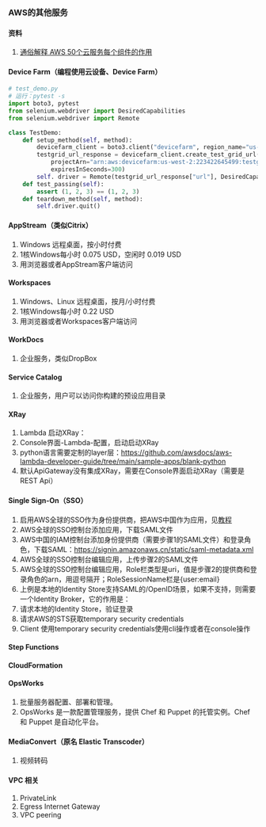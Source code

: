 ### AWS的其他服务

#### 资料
1. [通俗解释 AWS 50个云服务每个组件的作用](https://www.infoq.cn/article/HVzTm_rLLvgK1Dyqqb2B)

#### Device Farm（编程使用云设备、Device Farm）
```python
# test_demo.py
# 运行：pytest -s
import boto3, pytest
from selenium.webdriver import DesiredCapabilities
from selenium.webdriver import Remote

class TestDemo:
    def setup_method(self, method):
        devicefarm_client = boto3.client("devicefarm", region_name="us-west-2")
        testgrid_url_response = devicefarm_client.create_test_grid_url(
            projectArn="arn:aws:devicefarm:us-west-2:223422645499:testgrid-project:0a72e439-4fa2-48d4-9950-83764338e1e8",
            expiresInSeconds=300)
        self. driver = Remote(testgrid_url_response["url"], DesiredCapabilities.FIREFOX)
    def test_passing(self):
        assert (1, 2, 3) == (1, 2, 3)
    def teardown_method(self, method):
        self.driver.quit()
```

#### AppStream（类似Citrix）
1. Windows 远程桌面，按小时付费
1. 1核Windows每小时 0.075 USD，空闲时 0.019 USD
1. 用浏览器或者AppStream客户端访问

#### Workspaces
1. Windows、Linux 远程桌面，按月/小时付费
1. 1核Windows每小时 0.22 USD
1. 用浏览器或者Workspaces客户端访问

#### WorkDocs
1. 企业服务，类似DropBox

#### Service Catalog
1. 企业服务，用户可以访问你构建的预设应用目录     

#### XRay
1. Lambda 启动XRay：
  1. Console界面-Lambda-配置，启动启动XRay
  2. python语言需要定制的layer层：https://github.com/awsdocs/aws-lambda-developer-guide/tree/main/sample-apps/blank-python
  3. 默认ApiGateway没有集成XRay，需要在Console界面启动XRay（需要是REST Api）

#### Single Sign-On（SSO）
1. 启用AWS全球的SSO作为身份提供商，把AWS中国作为应用，见[教程](https://saml-doc.okta.com/SAML_Docs/How-to-Configure-SAML-2.0-for-Amazon-AppStream-2-0.html)
  1. AWS全球的SSO控制台添加应用，下载SAML文件
  2. AWS中国的IAM控制台添加身份提供商（需要步骤1的SAML文件）和登录角色，下载SAML：https://signin.amazonaws.cn/static/saml-metadata.xml
  3. AWS全球的SSO控制台编辑应用，上传步骤2的SAML文件
  4. AWS全球的SSO控制台编辑应用，Role栏类型是uri，值是步骤2的提供商和登录角色的arn，用逗号隔开；RoleSessionName栏是{user:email}
1. 上例是本地的Identity Store支持SAML的/OpenID场景，如果不支持，则需要一个Identity Broker，它的作用是：
  1. 请求本地的Identity Store，验证登录
  1. 请求AWS的STS获取temporary security credentials
  1. Client 使用temporary security credentials使用cli操作或者在console操作

#### Step Functions

#### CloudFormation

#### OpsWorks
1. 批量服务器配置、部署和管理。
1. OpsWorks 是一款配置管理服务，提供 Chef 和 Puppet 的托管实例。Chef 和 Puppet 是自动化平台。

#### MediaConvert（原名 Elastic Transcoder）
1. 视频转码

#### VPC 相关
1. PrivateLink
2. Egress Internet Gateway
3. VPC peering
